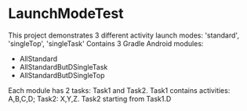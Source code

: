 LaunchModeTest
==============
This project demonstrates 3 different activity launch modes: 'standard', 'singleTop', 'singleTask'
Contains 3 Gradle Android modules:
 - AllStandard
 - AllStandardButDSingleTask
 - AllStandardButDSingleTop

Each module has 2 tasks: Task1 and Task2. Task1 contains activities: A,B,C,D; Task2: X,Y,Z.
Task2 starting from Task1.D
